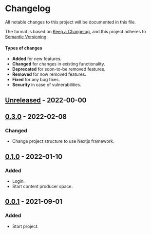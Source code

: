 # Changelog

All notable changes to this project will be documented in this file.

The format is based on [Keep a Changelog](https://keepachangelog.com),
and this project adheres to [Semantic Versioning](https://semver.org/spec/v2.0.0.html).

#### Types of changes

- **Added** for new features.
- **Changed** for changes in existing functionality.
- **Deprecated** for soon-to-be removed features.
- **Removed** for now removed features.
- **Fixed** for any bug fixes.
- **Security** in case of vulnerabilities.

## [Unreleased](https://github.com/renatosoares/photoboxzero.git/commits/Unreleased) - 2022-00-00

## [0.3.0](https://github.com/renatosoares/photoboxzero.git/commits/0.3.0) - 2022-02-08

### Changed

- Change project structure to use Nextjs framework.

## [0.1.0](https://github.com/renatosoares/photoboxzero.git/commits/0.1.0) - 2022-01-10

### Added

- Login.
- Start content producer space.

## [0.0.1](https://github.com/renatosoares/photoboxzero.git/commits/0.0.1) - 2021-09-01

### Added

- Start project.
